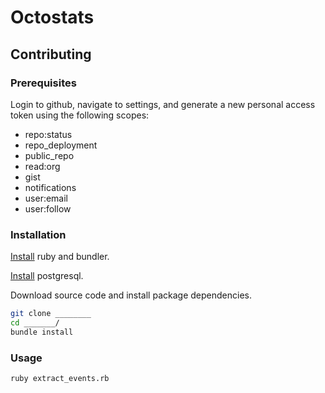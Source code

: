 # Octostats

## Contributing

### Prerequisites

Login to github,
 navigate to settings, and
 generate a new personal access token using the following scopes:

  + repo:status
  + repo_deployment
  + public_repo
  + read:org
  + gist
  + notifications
  + user:email
  + user:follow

### Installation

[Install](http://data-creative.info/process-documentation/2015/07/18/how-to-set-up-a-mac-development-environment.html#ruby) ruby and bundler.

[Install](http://data-creative.info/process-documentation/2015/07/18/how-to-set-up-a-mac-development-environment.html#postgresql) postgresql.

Download source code and install package dependencies.

```` sh
git clone ________
cd _______/
bundle install
````

### Usage

```` sh
ruby extract_events.rb
````
